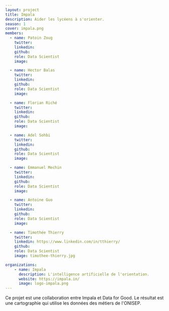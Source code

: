 ```yaml
---
layout: project
title: Impala
description: Aider les lycéens à s'orienter.
season: 1
cover: impala.png
members:
  - name: Patoin Zoug
    twitter:
    linkedin:
    github:
    role: Data Scientist
    image:

  - name: Hector Balas
    twitter:
    linkedin:
    github:
    role: Data Scientist
    image:

  - name: Florian Riché
    twitter:
    linkedin:
    github:
    role: Data Scientist
    image:

  - name: Adel Sohbi
    twitter:
    linkedin:
    github:
    role: Data Scientist
    image:

  - name: Emmanuel Mechin
    twitter:
    linkedin:
    github:
    role: Data Scientist
    image:

  - name: Antoine Guo
    twitter:
    linkedin:
    github:
    role: Data Scientist
    image:

  - name: Timothée Thierry
    twitter:
    linkedin: https://www.linkedin.com/in/tthierry/
    github:
    role: Data Scientist
    image: timothee-thierry.jpg

organizations:
    - name: Impala
      description: L'intelligence artificielle de l'orientation.
      website: https://impala.in/
      image: logo-impala.png
---
```


Ce projet est une collaboration entre Impala et Data for Good. Le résultat est une cartographie qui utilise les données des métiers de l'ONISEP.
